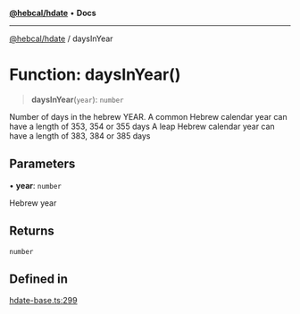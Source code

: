 [**@hebcal/hdate**](../README.md) • **Docs**

***

[@hebcal/hdate](../globals.md) / daysInYear

# Function: daysInYear()

> **daysInYear**(`year`): `number`

Number of days in the hebrew YEAR.
A common Hebrew calendar year can have a length of 353, 354 or 355 days
A leap Hebrew calendar year can have a length of 383, 384 or 385 days

## Parameters

• **year**: `number`

Hebrew year

## Returns

`number`

## Defined in

[hdate-base.ts:299](https://github.com/hebcal/hdate-js/blob/285f3b584b6b2fae587a29ebff92389be73806cb/src/hdate-base.ts#L299)
